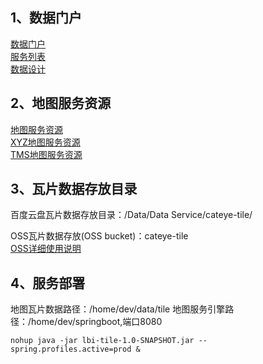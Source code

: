 ## 1、数据门户
[数据门户](http://cmap.oss-cn-beijing.aliyuncs.com/)    
[服务列表](http://cmap.oss-cn-beijing.aliyuncs.com/directory.html)  
[数据设计](/dataOps/database.md) 

## 2、地图服务资源  
[地图服务资源](http://39.107.104.63:8080/)    
[XYZ地图服务资源](http://39.107.104.63:8080/xyz/1.0.0/)   
[TMS地图服务资源](http://39.107.104.63:8080/tms/1.0.0/)   


## 3、瓦片数据存放目录 
百度云盘瓦片数据存放目录：/Data/Data Service/cateye-tile/     

OSS瓦片数据存放(OSS bucket)：cateye-tile     
[OSS详细使用说明](/dataOps/oss_guide.md)  

## 4、服务部署
地图瓦片数据路径：/home/dev/data/tile
地图服务引擎路径：/home/dev/springboot,端口8080   
```
nohup java -jar lbi-tile-1.0-SNAPSHOT.jar --spring.profiles.active=prod &
```
